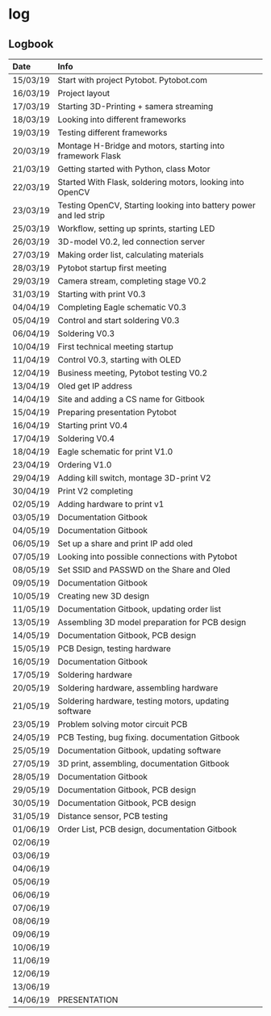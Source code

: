 # log

## Logbook

| Date | Info |
| :--- | :--- |
| 15/03/19 | Start with project Pytobot. Pytobot.com |
| 16/03/19 | Project layout |
| 17/03/19 | Starting 3D-Printing + samera streaming |
| 18/03/19 | Looking into different frameworks |
| 19/03/19 | Testing different frameworks |
| 20/03/19 | Montage H-Bridge and motors, starting into framework Flask |
| 21/03/19 | Getting started with Python, class Motor |
| 22/03/19 | Started With Flask, soldering motors, looking into OpenCV |
| 23/03/19 | Testing OpenCV, Starting looking into battery power and led strip |
| 25/03/19 | Workflow, setting up sprints, starting LED |
| 26/03/19 | 3D-model V0.2, led connection server |
| 27/03/19 | Making order list, calculating materials |
| 28/03/19 | Pytobot startup first meeting |
| 29/03/19 | Camera stream, completing stage V0.2 |
| 31/03/19 | Starting with print V0.3 |
| 04/04/19 | Completing Eagle schematic V0.3 |
| 05/04/19 | Control and start soldering V0.3 |
| 06/04/19 | Soldering V0.3 |
| 10/04/19 | First technical meeting startup |
| 11/04/19 | Control V0.3, starting with OLED |
| 12/04/19 | Business meeting, Pytobot testing V0.2 |
| 13/04/19 | Oled get IP address |
| 14/04/19 | Site and adding a CS name for Gitbook |
| 15/04/19 | Preparing presentation Pytobot |
| 16/04/19 | Starting print V0.4 |
| 17/04/19 | Soldering V0.4 |
| 18/04/19 | Eagle schematic for print V1.0 |
| 23/04/19 | Ordering V1.0 |
| 29/04/19 | Adding kill switch, montage 3D-print V2 |
| 30/04/19 | Print V2 completing |
| 02/05/19 | Adding hardware to print v1 |
| 03/05/19 | Documentation Gitbook |
| 04/05/19 | Documentation Gitbook |
| 06/05/19 | Set up a share and print IP add oled |
| 07/05/19 | Looking into possible connections with Pytobot |
| 08/05/19 | Set SSID and PASSWD on the Share and Oled |
| 09/05/19 | Documentation Gitbook |
| 10/05/19 | Creating new 3D design |
| 11/05/19 | Documentation Gitbook, updating order list |
| 13/05/19 | Assembling 3D model  preparation for PCB design |
| 14/05/19 | Documentation Gitbook, PCB design |
| 15/05/19 | PCB Design, testing hardware |
| 16/05/19 | Documentation Gitbook |
| 17/05/19 | Soldering hardware |
| 20/05/19 | Soldering hardware, assembling hardware |
| 21/05/19 | Soldering hardware, testing motors, updating software |
| 23/05/19 | Problem solving motor circuit PCB |
| 24/05/19 | PCB Testing, bug fixing. documentation Gitbook |
| 25/05/19 | Documentation Gitbook, updating software |
| 27/05/19 | 3D print, assembling, documentation Gitbook |
| 28/05/19 | Documentation Gitbook |
| 29/05/19 | Documentation Gitbook, PCB design |
| 30/05/19 | Documentation Gitbook, PCB design |
| 31/05/19 | Distance sensor, PCB testing |
| 01/06/19 | Order List, PCB design, documentation Gitbook   |
| 02/06/19 |  |
| 03/06/19 |  |
| 04/06/19 |  |
| 05/06/19 |  |
| 06/06/19 |  |
| 07/06/19 |  |
| 08/06/19 |  |
| 09/06/19 |  |
| 10/06/19 |  |
| 11/06/19 |  |
| 12/06/19 |  |
| 13/06/19 |  |
| 14/06/19 | PRESENTATION |

